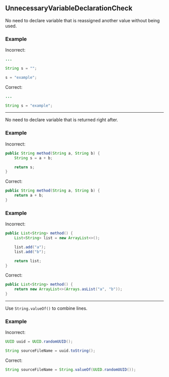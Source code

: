 ## UnnecessaryVariableDeclarationCheck

No need to declare variable that is reassigned another value without being used.

### Example

Incorrect:

```java
...

String s = "";

s = "example";
```

Correct:

```java
...

String s = "example";
```

---

No need to declare variable that is returned right after.

### Example

Incorrect:

```java
public String method(String a, String b) {
	String s = a + b;

	return s;
}
```

Correct:

```java
public String method(String a, String b) {
	return a + b;
}
```

### Example

Incorrect:

```java
public List<String> method() {
	List<String> list = new ArrayList<>();

	list.add("a");
	list.add("b");

	return list;
}
```

Correct:

```java
public List<String> method() {
	return new ArrayList<>(Arrays.asList("a", "b"));
}
```
---

Use `String.valueOf()` to combine lines.

### Example

Incorrect:

```java
UUID uuid = UUID.randomUUID();

String sourceFileName = uuid.toString();
```

Correct:

```java
String sourceFileName = String.valueOf(UUID.randomUUID());
```